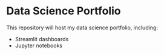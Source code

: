# Data Science Portfolio

This repository will host my data science portfolio, including:

- Streamlit dashboards
- Jupyter notebooks

